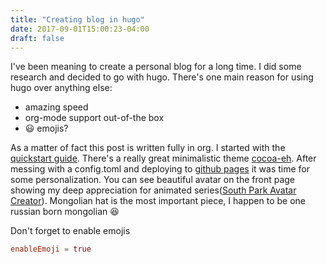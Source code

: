 ```yaml
---
title: "Creating blog in hugo"
date: 2017-09-01T15:00:23-04:00
draft: false
---
```

I've been meaning to create a personal blog for a long time. I did some research
and decided to go with hugo. There's one main reason for using hugo over anything
else:

- amazing speed
- org-mode support out-of-the box
- :smiley: emojis?

As a matter of fact this post is written fully in org. I started with the
[quickstart guide](https://gohugo.io/getting-started/quick-start/). There's a
really great minimalistic theme
[cocoa-eh](https://github.com/fuegowolf/cocoa-eh-hugo-theme). After messing with
a config.toml and deploying to [github
pages](https://gohugo.io/hosting-and-deployment/hosting-on-github/) it was time
for some personalization. You can see beautiful avatar on the front page showing
my deep appreciation for animated series([South Park Avatar
Creator](southpark.cc.com/avatar)). Mongolian hat is the most important piece,
I happen to be one russian born mongolian :laughing:

Don't forget to enable emojis

```toml
enableEmoji = true
```

